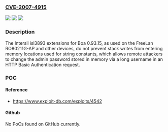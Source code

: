 ### [CVE-2007-4915](https://cve.mitre.org/cgi-bin/cvename.cgi?name=CVE-2007-4915)
![](https://img.shields.io/static/v1?label=Product&message=n%2Fa&color=blue)
![](https://img.shields.io/static/v1?label=Version&message=n%2Fa&color=blue)
![](https://img.shields.io/static/v1?label=Vulnerability&message=n%2Fa&color=brighgreen)

### Description

The Intersil isl3893 extensions for Boa 0.93.15, as used on the FreeLan RO80211G-AP and other devices, do not prevent stack writes from entering memory locations used for string constants, which allows remote attackers to change the admin password stored in memory via a long username in an HTTP Basic Authentication request.

### POC

#### Reference
- https://www.exploit-db.com/exploits/4542

#### Github
No PoCs found on GitHub currently.

